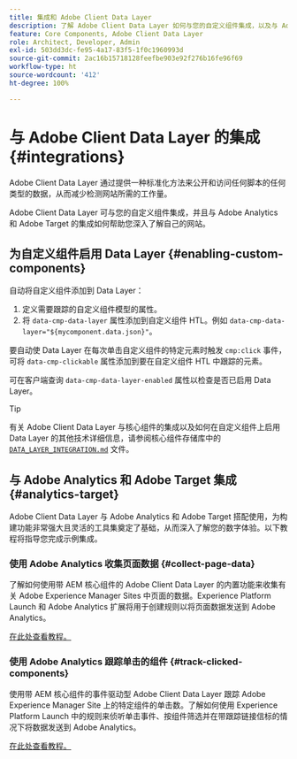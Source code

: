 ```yaml
---
title: 集成和 Adobe Client Data Layer
description: 了解 Adobe Client Data Layer 如何与您的自定义组件集成，以及与 Adobe Analytics 和 Adobe Target 的集成如何帮助您深入了解自己的网站
feature: Core Components, Adobe Client Data Layer
role: Architect, Developer, Admin
exl-id: 503dd3dc-fe95-4a17-83f5-1f0c1960993d
source-git-commit: 2ac16b15718128feefbe903e92f276b16fe96f69
workflow-type: ht
source-wordcount: '412'
ht-degree: 100%

---
```


# 与 Adobe Client Data Layer 的集成 {#integrations}

Adobe Client Data Layer 通过提供一种标准化方法来公开和访问任何脚本的任何类型的数据，从而减少检测网站所需的工作量。

Adobe Client Data Layer 可与您的自定义组件集成，并且与 Adobe Analytics 和 Adobe Target 的集成如何帮助您深入了解自己的网站。

## 为自定义组件启用 Data Layer {#enabling-custom-components}

自动将自定义组件添加到 Data Layer：

1. 定义需要跟踪的自定义组件模型的属性。
1. 将 `data-cmp-data-layer` 属性添加到自定义组件 HTL。例如 `data-cmp-data-layer="${mycomponent.data.json}"`。

要自动使 Data Layer 在每次单击自定义组件的特定元素时触发 `cmp:click` 事件，可将 `data-cmp-clickable` 属性添加到要在自定义组件 HTL 中跟踪的元素。

可在客户端查询 `data-cmp-data-layer-enabled` 属性以检查是否已启用 Data Layer。

>[!TIP]
>
>有关 Adobe Client Data Layer 与核心组件的集成以及如何在自定义组件上启用 Data Layer 的其他技术详细信息，请参阅核心组件存储库中的 [`DATA_LAYER_INTEGRATION.md`](https://github.com/adobe/aem-core-wcm-components/blob/master/DATA_LAYER_INTEGRATION.md) 文件。

## 与 Adobe Analytics 和 Adobe Target 集成 {#analytics-target}

Adobe Client Data Layer 与 Adobe Analytics 和 Adobe Target 搭配使用，为构建功能非常强大且灵活的工具集奠定了基础，从而深入了解您的数字体验。以下教程将指导您完成示例集成。

### 使用 Adobe Analytics 收集页面数据 {#collect-page-data}

了解如何使用带 AEM 核心组件的 Adobe Client Data Layer 的内置功能来收集有关 Adobe Experience Manager Sites 中页面的数据。Experience Platform Launch 和 Adobe Analytics 扩展将用于创建规则以将页面数据发送到 Adobe Analytics。

[在此处查看教程。](https://experienceleague.adobe.com/docs/experience-manager-learn/sites/integrations/analytics/collect-data-analytics.html)

### 使用 Adobe Analytics 跟踪单击的组件 {#track-clicked-components}

使用带 AEM 核心组件的事件驱动型 Adobe Client Data Layer 跟踪 Adobe Experience Manager Site 上的特定组件的单击数。了解如何使用 Experience Platform Launch 中的规则来侦听单击事件、按组件筛选并在带跟踪链接信标的情况下将数据发送到 Adobe Analytics。

[在此处查看教程。](https://experienceleague.adobe.com/docs/experience-manager-learn/sites/integrations/analytics/track-clicked-component.html)
